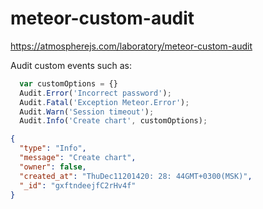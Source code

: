 meteor-custom-audit
===================
https://atmospherejs.com/laboratory/meteor-custom-audit

Audit custom events such as:

```javascript
  var customOptions = {}
  Audit.Error('Incorrect password');
  Audit.Fatal('Exception Meteor.Error');
  Audit.Warn('Session timeout');
  Audit.Info('Create chart', customOptions);
```

```json
{
  "type": "Info",
  "message": "Create chart",
  "owner": false,
  "created_at": "ThuDec11201420: 28: 44GMT+0300(MSK)",
  "_id": "gxftndeejfC2rHv4f"
}
```
